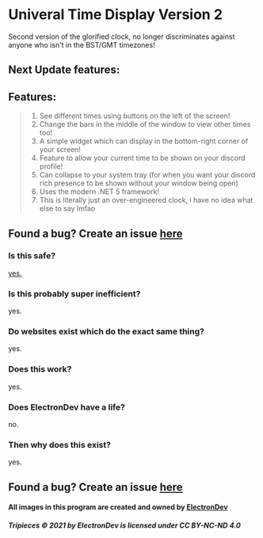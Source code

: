 # Univeral Time Display Version 2
Second version of the glorified clock, no longer discriminates against anyone who isn't in the BST/GMT timezones!

## Next Update features:
## Features:
> 1. See different times using buttons on the left of the screen!
> 2. Change the bars in the middle of the window to view other times too!
> 3. A simple widget which can display in the bottom-right corner of your screen!
> 4. Feature to allow your current time to be shown on your discord profile!
> 5. Can collapse to your system tray (for when you want your discord rich presence to be shown without your window being open)
> 6. Uses the modern .NET 5 framework!
> 7. This is literally just an over-engineered clock, i have no idea what else to say lmfao

## Found a bug? Create an issue [here](https://github.com/ElectronDevDude/UTD-V2/issues)
### Is this safe?
[yes.](https://media.discordapp.net/attachments/443488569932120064/832699138092957716/unknown.png)
### Is this probably super inefficient?
yes.
### Do websites exist which do the exact same thing?
yes.
### Does this work?
yes.
### Does ElectronDev have a life?
no.
### Then why does this exist?
yes.

## Found a bug? Create an issue [here](https://github.com/ElectronDevDude/UTD-V2/issues)


#### All images in this program are created and owned by [ElectronDev](https://github.com/ElectronDevDude/)
##### Tripieces © 2021 by ElectronDev is licensed under CC BY-NC-ND 4.0 
